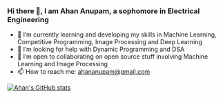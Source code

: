 ### Hi there 👋, I am Ahan Anupam, a sophomore in Electrical Engineering

- 🌱 I’m currently learning and developing my skills in Machine Learning, Competitive Programming, Image Processing and Deep Learning 
- 🤔 I’m looking for help with Dynamic Programming and DSA
- 👯 I’m open to collaborating on open source stuff involving Machine Learning and Image Processing
- 📫 How to reach me: ahananupam@gmail.com

[![Ahan's GitHub stats](https://github-readme-stats.vercel.app/api?username=ahananupam33&count_private=true&show_icons=true&theme=tokyonight)](https://github.com/anuraghazra/github-readme-stats)


<!--
**ahananupam33/ahananupam33** is a ✨ _special_ ✨ repository because its `README.md` (this file) appears on your GitHub profile.

Here are some ideas to get you started:

- 🔭 I’m currently working on ...
- 🌱 I’m currently learning ML, DL, and image processing
- 👯 I’m looking to collaborate on ...
- 🤔 I’m looking for help with Dynamic Programming and DSA
- 💬 Ask me about ...
- 📫 How to reach me: ahananupam@gmail.com
- 😄 Pronouns: ...
- ⚡ Fun fact: ...
-->
